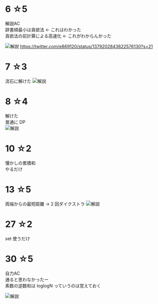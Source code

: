 # 6 ☆5
解説AC  
辞書順最小は貪欲法 ← これはわかった  
貪欲法の前計算による高速化 ← これがわからんかった

![解説](https://pbs.twimg.com/media/EyPpXzoVIAMkP9e?format=jpg&name=large)
https://twitter.com/e869120/status/1379202843622576130?s=21

# 7 ☆3
流石に解けた
![解説](https://pbs.twimg.com/media/EyUzOFjU4AAvIcw?format=jpg&name=large)

# 8 ☆4
解けた  
普通に DP  
![解説](https://pbs.twimg.com/media/EyZ8W4aUcAIOVr4?format=jpg&name=medium)

# 10 ☆2
懐かしの累積和  
やるだけ

# 13 ☆5
両端からの最短距離 → 2 回ダイクストラ 
![解説](https://pbs.twimg.com/media/Ey41_9eVkAIC8lU?format=jpg&name=large)

# 27 ☆2
set 使うだけ

# 30 ☆5
自力AC  
通ると思わなかったー  
素数の逆数和は loglogN っていうのは覚えておく

![解説](https://pbs.twimg.com/media/E0f1L0SUcAMtbcF?format=jpg&name=large)
